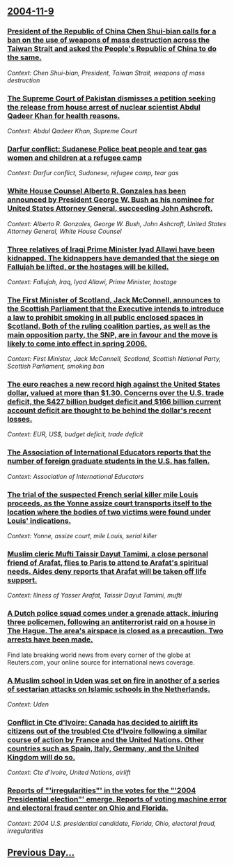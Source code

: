 ## [2004-11-9](/news/2004/11/9/index.md)

### [ President of the Republic of China Chen Shui-bian calls for a ban on the use of weapons of mass destruction across the Taiwan Strait and asked the People's Republic of China to do the same. ](/news/2004/11/9/president-of-the-republic-of-china-chen-shui-bian-calls-for-a-ban-on-the-use-of-weapons-of-mass-destruction-across-the-taiwan-strait-and-as.md)
_Context: Chen Shui-bian, President, Taiwan Strait, weapons of mass destruction_

### [ The Supreme Court of Pakistan dismisses a petition seeking the release from house arrest of nuclear scientist Abdul Qadeer Khan for health reasons. ](/news/2004/11/9/the-supreme-court-of-pakistan-dismisses-a-petition-seeking-the-release-from-house-arrest-of-nuclear-scientist-abdul-qadeer-khan-for-health.md)
_Context: Abdul Qadeer Khan, Supreme Court_

### [ Darfur conflict: Sudanese Police beat people and tear gas women and children at a refugee camp ](/news/2004/11/9/darfur-conflict-sudanese-police-beat-people-and-tear-gas-women-and-children-at-a-refugee-camp.md)
_Context: Darfur conflict, Sudanese, refugee camp, tear gas_

### [ White House Counsel Alberto R. Gonzales has been announced by President George W. Bush as his nominee for United States Attorney General, succeeding John Ashcroft. ](/news/2004/11/9/white-house-counsel-alberto-r-gonzales-has-been-announced-by-president-george-w-bush-as-his-nominee-for-united-states-attorney-general-s.md)
_Context: Alberto R. Gonzales, George W. Bush, John Ashcroft, United States Attorney General, White House Counsel_

### [ Three relatives of Iraqi Prime Minister Iyad Allawi have been kidnapped. The kidnappers have demanded that the siege on Fallujah be lifted, or the hostages will be killed. ](/news/2004/11/9/three-relatives-of-iraqi-prime-minister-iyad-allawi-have-been-kidnapped-the-kidnappers-have-demanded-that-the-siege-on-fallujah-be-lifted.md)
_Context: Fallujah, Iraq, Iyad Allawi, Prime Minister, hostage_

### [ The First Minister of Scotland, Jack McConnell, announces to the Scottish Parliament that the Executive intends to introduce a law to prohibit smoking in all public enclosed spaces in Scotland. Both of the ruling coalition parties, as well as the main opposition party, the SNP, are in favour and the move is likely to come into effect in spring 2006. ](/news/2004/11/9/the-first-minister-of-scotland-jack-mcconnell-announces-to-the-scottish-parliament-that-the-executive-intends-to-introduce-a-law-to-prohi.md)
_Context: First Minister, Jack McConnell, Scotland, Scottish National Party, Scottish Parliament, smoking ban_

### [ The euro reaches a new record high against the United States dollar, valued at more than $1.30. Concerns over the U.S. trade deficit, the $427 billion budget deficit and $166 billion current account deficit are thought to be behind the dollar's recent losses. ](/news/2004/11/9/the-euro-reaches-a-new-record-high-against-the-united-states-dollar-valued-at-more-than-1-30-concerns-over-the-u-s-trade-deficit-the.md)
_Context: EUR, US$, budget deficit, trade deficit_

### [ The Association of International Educators reports that the number of foreign graduate students in the U.S. has fallen. ](/news/2004/11/9/the-association-of-international-educators-reports-that-the-number-of-foreign-graduate-students-in-the-u-s-has-fallen.md)
_Context: Association of International Educators_

### [ The trial of the suspected French serial killer mile Louis proceeds, as the Yonne assize court transports itself to the location where the bodies of two victims were found under Louis' indications.](/news/2004/11/9/the-trial-of-the-suspected-french-serial-killer-emile-louis-proceeds-as-the-yonne-assize-court-transports-itself-to-the-location-where-the.md)
_Context: Yonne, assize court, mile Louis, serial killer_

### [ Muslim cleric Mufti Taissir Dayut Tamimi, a close personal friend of Arafat, flies to Paris to attend to Arafat's spiritual needs. Aides deny reports that Arafat will be taken off life support. ](/news/2004/11/9/muslim-cleric-mufti-taissir-dayut-tamimi-a-close-personal-friend-of-arafat-flies-to-paris-to-attend-to-arafat-s-spiritual-needs-aides-de.md)
_Context: Illness of Yasser Arafat, Taissir Dayut Tamimi, mufti_

### [ A Dutch police squad comes under a grenade attack, injuring three policemen, following an antiterrorist raid on a house in The Hague. The area's airspace is closed as a precaution. Two arrests have been made.](/news/2004/11/9/a-dutch-police-squad-comes-under-a-grenade-attack-injuring-three-policemen-following-an-antiterrorist-raid-on-a-house-in-the-hague-the-a.md)
Find late breaking world news from every corner of the globe at Reuters.com, your online source for international news coverage.

### [ A Muslim school in Uden was set on fire in another of a series of sectarian attacks on Islamic schools in the Netherlands. ](/news/2004/11/9/a-muslim-school-in-uden-was-set-on-fire-in-another-of-a-series-of-sectarian-attacks-on-islamic-schools-in-the-netherlands.md)
_Context: Uden_

### [ Conflict in Cte d'Ivoire: Canada has decided to airlift its citizens out of the troubled Cte d'Ivoire following a similar course of action by France and the United Nations. Other countries such as Spain, Italy, Germany, and the United Kingdom will do so. ](/news/2004/11/9/conflict-in-cote-d-ivoire-canada-has-decided-to-airlift-its-citizens-out-of-the-troubled-cote-d-ivoire-following-a-similar-course-of-actio.md)
_Context: Cte d'Ivoire, United Nations, airlift_

### [ Reports of "'irregularities"' in the votes for the "'2004 Presidential election"' emerge. Reports of voting machine error and electoral fraud center on Ohio and Florida.](/news/2004/11/9/reports-of-irregularities-in-the-votes-for-the-2004-presidential-election-emerge-reports-of-voting-machine-error-and-electoral-fra.md)
_Context: 2004 U.S. presidential candidate, Florida, Ohio, electoral fraud, irregularities_

## [Previous Day...](/news/2004/11/8/index.md)

